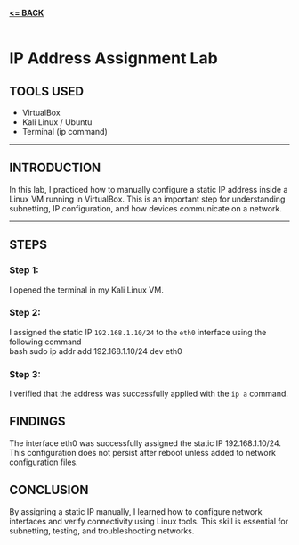 [**<= BACK**](Networking.md)<br><br>
# IP Address Assignment Lab

## TOOLS USED

- VirtualBox  
- Kali Linux / Ubuntu  
- Terminal (ip command)

---

## INTRODUCTION

In this lab, I practiced how to manually configure a static IP address inside a Linux VM running in VirtualBox. This is an important step for understanding subnetting, IP configuration, and how devices communicate on a network.

---

## STEPS

### Step 1:
I opened the terminal in my Kali Linux VM.

### Step 2: 
I assigned the static IP `192.168.1.10/24` to the `eth0` interface using the following command  
bash
sudo ip addr add 192.168.1.10/24 dev eth0

### Step 3:
I verified that the address was successfully applied with the `ip a` command.

## FINDINGS
The interface eth0 was successfully assigned the static IP 192.168.1.10/24.
This configuration does not persist after reboot unless added to network configuration files.

## CONCLUSION
By assigning a static IP manually, I learned how to configure network interfaces and verify connectivity using Linux tools. This skill is essential for subnetting, testing, and troubleshooting networks.
